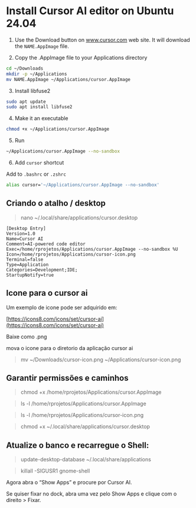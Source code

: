 # Install Cursor AI editor on Ubuntu 24.04 

1. Use the Download button on www.cursor.com web site. It will download the `NAME.AppImage` file.

2. Copy the .AppImage file to your Applications directory

```bash
cd ~/Downloads
mkdir -p ~/Applications
mv NAME.AppImage ~/Applications/cursor.AppImage
```

3. Install libfuse2

```bash
sudo apt update
sudo apt install libfuse2
```

4. Make it an executable

```bash
chmod +x ~/Applications/cursor.AppImage
```

5. Run  

```bash
~/Applications/cursor.AppImage --no-sandbox
```

6. Add `cursor` shortcut

Add to `.bashrc` or `.zshrc`

```bash
alias cursor='~/Applications/cursor.AppImage --no-sandbox'
```

## Criando o atalho / desktop
> nano ~/.local/share/applications/cursor.desktop

```
[Desktop Entry]
Version=1.0
Name=Cursor AI
Comment=AI-powered code editor
Exec=/home/rprojetos/Applications/cursor.AppImage --no-sandbox %U
Icon=/home/rprojetos/Applications/cursor-icon.png
Terminal=false
Type=Application
Categories=Development;IDE;
StartupNotify=true
```

## Icone para o cursor ai
Um exemplo de icone pode ser adquirido em:

[https://icons8.com/icons/set/cursor-ai](https://icons8.com/icons/set/cursor-ai)

Baixe como .png

mova o icone para o diretorio da aplicação cursor ai
> mv ~/Downloads/cursor-icon.png ~/Applications/cursor-icon.png

## Garantir permissões e caminhos
> chmod +x /home/rprojetos/Applications/cursor.AppImage

> ls -l /home/rprojetos/Applications/cursor.AppImage

> ls -l /home/rprojetos/Applications/cursor-icon.png

> chmod +x ~/.local/share/applications/cursor.desktop

## Atualize o banco e recarregue o Shell:
> update-desktop-database ~/.local/share/applications

> killall -SIGUSR1 gnome-shell

Agora abra o “Show Apps” e procure por Cursor AI.

Se quiser fixar no dock, abra uma vez pelo Show Apps e clique com o direito > Fixar.


